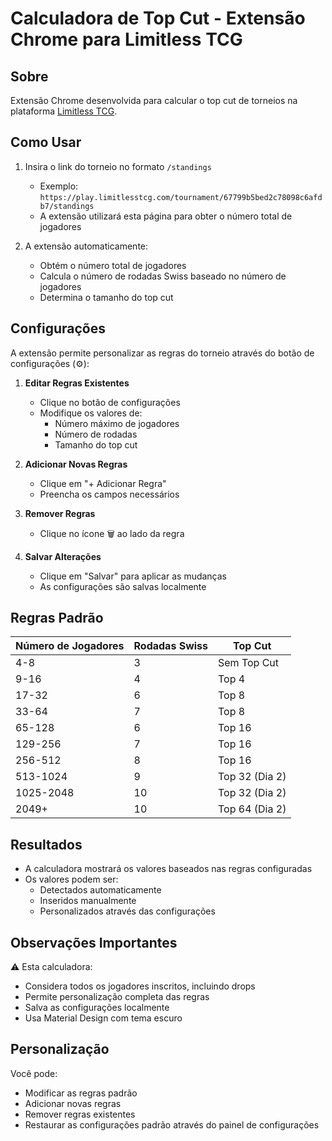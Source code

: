 # Calculadora de Top Cut - Extensão Chrome para Limitless TCG

## Sobre
Extensão Chrome desenvolvida para calcular o top cut de torneios na plataforma [Limitless TCG](https://play.limitlesstcg.com/tournament).

## Como Usar
1. Insira o link do torneio no formato `/standings` 
   - Exemplo: `https://play.limitlesstcg.com/tournament/67799b5bed2c78098c6afdb7/standings`
   - A extensão utilizará esta página para obter o número total de jogadores

2. A extensão automaticamente:
   - Obtém o número total de jogadores
   - Calcula o número de rodadas Swiss baseado no número de jogadores
   - Determina o tamanho do top cut

## Configurações
A extensão permite personalizar as regras do torneio através do botão de configurações (⚙️):

1. **Editar Regras Existentes**
   - Clique no botão de configurações
   - Modifique os valores de:
     - Número máximo de jogadores
     - Número de rodadas
     - Tamanho do top cut

2. **Adicionar Novas Regras**
   - Clique em "+ Adicionar Regra"
   - Preencha os campos necessários

3. **Remover Regras**
   - Clique no ícone 🗑️ ao lado da regra

4. **Salvar Alterações**
   - Clique em "Salvar" para aplicar as mudanças
   - As configurações são salvas localmente

## Regras Padrão
| Número de Jogadores | Rodadas Swiss | Top Cut |
|-------------------|---------------|----------|
| 4-8 | 3 | Sem Top Cut |
| 9-16 | 4 | Top 4 |
| 17-32 | 6 | Top 8 |
| 33-64 | 7 | Top 8 |
| 65-128 | 6 | Top 16 |
| 129-256 | 7 | Top 16 |
| 256-512 | 8 | Top 16 |
| 513-1024 | 9 | Top 32 (Dia 2) |
| 1025-2048 | 10 | Top 32 (Dia 2) |
| 2049+ | 10 | Top 64 (Dia 2) |

## Resultados
- A calculadora mostrará os valores baseados nas regras configuradas
- Os valores podem ser:
  - Detectados automaticamente
  - Inseridos manualmente
  - Personalizados através das configurações

## Observações Importantes
⚠️ Esta calculadora:
- Considera todos os jogadores inscritos, incluindo drops
- Permite personalização completa das regras
- Salva as configurações localmente
- Usa Material Design com tema escuro

## Personalização
Você pode:
- Modificar as regras padrão
- Adicionar novas regras
- Remover regras existentes
- Restaurar as configurações padrão através do painel de configurações